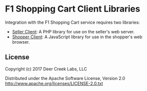 # F1 Shopping Cart Client Libraries

Integration with the F1 Shopping Cart service requires two libraries:
* [Seller Client](seller.md/#f1-seller-client): A PHP library for use on the
seller's web server.
* [Shopper Client](shopper.md/#f1-shopper-client): A JavaScript library for
use in the shopper's web browser.


## License

Copyright (c) 2017 Deer Creek Labs, LLC

Distributed under the Apache Software License, Version 2.0
http://www.apache.org/licenses/LICENSE-2.0.txt
